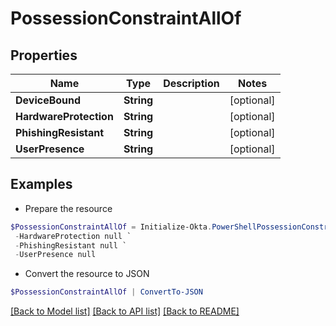 # PossessionConstraintAllOf
## Properties

Name | Type | Description | Notes
------------ | ------------- | ------------- | -------------
**DeviceBound** | **String** |  | [optional] 
**HardwareProtection** | **String** |  | [optional] 
**PhishingResistant** | **String** |  | [optional] 
**UserPresence** | **String** |  | [optional] 

## Examples

- Prepare the resource
```powershell
$PossessionConstraintAllOf = Initialize-Okta.PowerShellPossessionConstraintAllOf  -DeviceBound null `
 -HardwareProtection null `
 -PhishingResistant null `
 -UserPresence null
```

- Convert the resource to JSON
```powershell
$PossessionConstraintAllOf | ConvertTo-JSON
```

[[Back to Model list]](../README.md#documentation-for-models) [[Back to API list]](../README.md#documentation-for-api-endpoints) [[Back to README]](../README.md)

